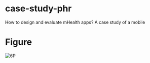 # case-study-phr
How to design and evaluate mHealth apps? A case study of a mobile

# Figure
![6P](https://github.com/Kimguyeop/case-study-phr/assets/49473379/633a67d9-09f8-44b1-be40-a8f1c681982e)
